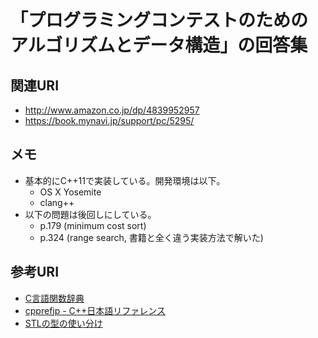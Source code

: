 # 「プログラミングコンテストのためのアルゴリズムとデータ構造」の回答集

## 関連URI

* http://www.amazon.co.jp/dp/4839952957
* https://book.mynavi.jp/support/pc/5295/

## メモ

* 基本的にC++11で実装している。開発環境は以下。
  * OS X Yosemite
  * clang++
* 以下の問題は後回しにしている。
  * p.179 (minimum cost sort)
  * p.324 (range search, 書籍と全く違う実装方法で解いた)

## 参考URI

* [C言語関数辞典](http://www.c-tipsref.com/)
* [cpprefjp - C++日本語リファレンス](http://cpprefjp.github.io/)
* [STLの型の使い分け](http://qiita.com/h_hiro_/items/a83a8fd2391d4a3f0e1c)
